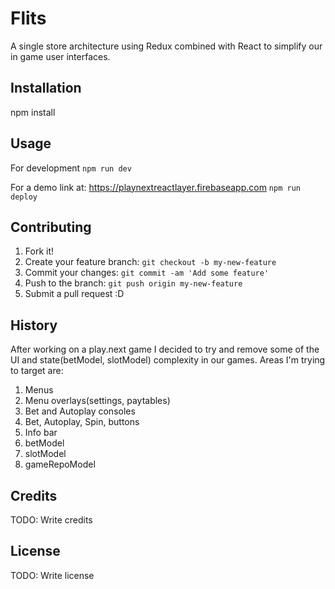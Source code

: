 # Flits

A single store architecture using Redux combined with React to simplify our in game user interfaces.

## Installation
npm install

## Usage
For development
`npm run dev`

For a demo link at: https://playnextreactlayer.firebaseapp.com
`npm run deploy`

## Contributing

1. Fork it!
2. Create your feature branch: `git checkout -b my-new-feature`
3. Commit your changes: `git commit -am 'Add some feature'`
4. Push to the branch: `git push origin my-new-feature`
5. Submit a pull request :D

## History

After working on a play.next game I decided to try and remove some of the UI and state(betModel, slotModel) complexity in our games.
Areas I'm trying to target are:

1. Menus
2. Menu overlays(settings, paytables)
3. Bet and Autoplay consoles
4. Bet, Autoplay, Spin, buttons
5. Info bar
6. betModel
7. slotModel
8. gameRepoModel


## Credits
TODO: Write credits
## License
TODO: Write license
